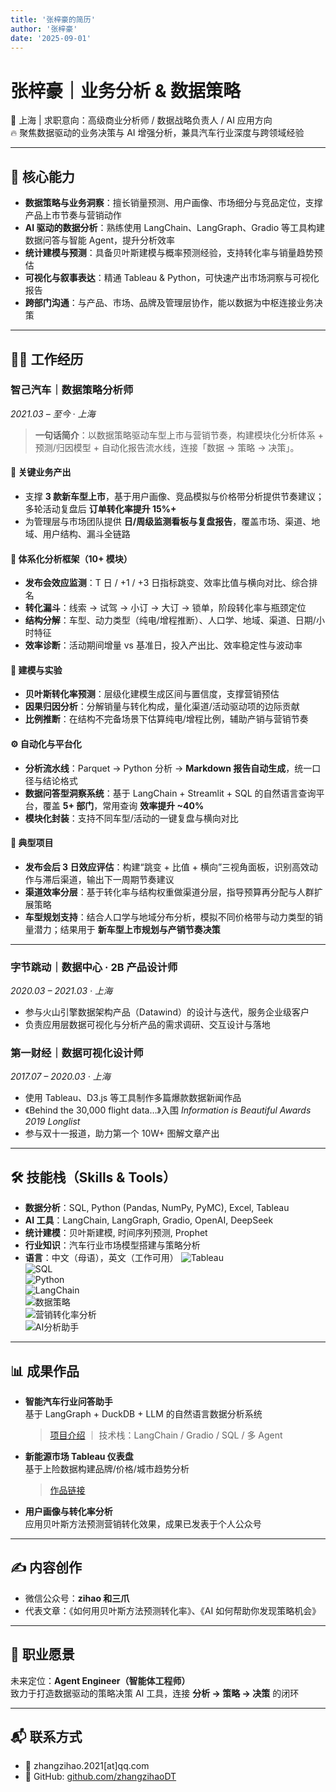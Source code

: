 ```yaml
---
title: '张梓豪的简历'
author: '张梓豪'
date: '2025-09-01'
---
```


# 张梓豪｜业务分析 & 数据策略

📍 上海 | 求职意向：高级商业分析师 / 数据战略负责人 / AI 应用方向  
🔥 聚焦数据驱动的业务决策与 AI 增强分析，兼具汽车行业深度与跨领域经验

---

## 💼 核心能力

- **数据策略与业务洞察**：擅长销量预测、用户画像、市场细分与竞品定位，支撑产品上市节奏与营销动作
- **AI 驱动的数据分析**：熟练使用 LangChain、LangGraph、Gradio 等工具构建数据问答与智能 Agent，提升分析效率
- **统计建模与预测**：具备贝叶斯建模与概率预测经验，支持转化率与销量趋势预估
- **可视化与叙事表达**：精通 Tableau & Python，可快速产出市场洞察与可视化报告
- **跨部门沟通**：与产品、市场、品牌及管理层协作，能以数据为中枢连接业务决策

---

## 🧑‍💼 工作经历

### 智己汽车｜数据策略分析师

_2021.03 – 至今 · 上海_

> **一句话简介**：以数据策略驱动车型上市与营销节奏，构建模块化分析体系 + 预测/归因模型 + 自动化报告流水线，连接「数据 → 策略 → 决策」。

#### 🎯 关键业务产出

- 支撑 **3 款新车型上市**，基于用户画像、竞品模拟与价格带分析提供节奏建议；多轮活动复盘后 **订单转化率提升 15%+**
- 为管理层与市场团队提供 **日/周级监测看板与复盘报告**，覆盖市场、渠道、地域、用户结构、漏斗全链路

#### 🧩 体系化分析框架（10+ 模块）

- **发布会效应监测**：T 日 / +1 / +3 日指标跳变、效率比值与横向对比、综合排名
- **转化漏斗**：线索 → 试驾 → 小订 → 大订 → 锁单，阶段转化率与瓶颈定位
- **结构分解**：车型、动力类型（纯电/增程推断）、人口学、地域、渠道、日期/小时特征
- **效率诊断**：活动期间增量 vs 基准日，投入产出比、效率稳定性与波动率

#### 🔬 建模与实验

- **贝叶斯转化率预测**：层级化建模生成区间与置信度，支撑营销预估
- **因果归因分析**：分解销量与转化构成，量化渠道/活动驱动项的边际贡献
- **比例推断**：在结构不完备场景下估算纯电/增程比例，辅助产销与营销节奏

#### ⚙️ 自动化与平台化

- **分析流水线**：Parquet → Python 分析 → **Markdown 报告自动生成**，统一口径与结论格式
- **数据问答型洞察系统**：基于 LangChain + Streamlit + SQL 的自然语言查询平台，覆盖 **5+ 部门**，常用查询 **效率提升 ~40%**
- **模块化封装**：支持不同车型/活动的一键复盘与横向对比

#### 🧪 典型项目

- **发布会后 3 日效应评估**：构建“跳变 + 比值 + 横向”三视角面板，识别高效动作与滞后渠道，输出下一周期节奏建议
- **渠道效率分层**：基于转化率与结构权重做渠道分层，指导预算再分配与人群扩展策略
- **车型规划支持**：结合人口学与地域分布分析，模拟不同价格带与动力类型的销量潜力；结果用于 **新车型上市规划与产销节奏决策**

---

### 字节跳动｜数据中心 · 2B 产品设计师

_2020.03 – 2021.03 · 上海_

- 参与火山引擎数据架构产品（Datawind）的设计与迭代，服务企业级客户
- 负责应用层数据可视化与分析产品的需求调研、交互设计与落地

### 第一财经｜数据可视化设计师

_2017.07 – 2020.03 · 上海_

- 使用 Tableau、D3.js 等工具制作多篇爆款数据新闻作品
- 《Behind the 30,000 flight data…》入围 _Information is Beautiful Awards 2019 Longlist_
- 参与双十一报道，助力第一个 10W+ 图解文章产出

---

## 🛠 技能栈（Skills & Tools）

- **数据分析**：SQL, Python (Pandas, NumPy, PyMC), Excel, Tableau
- **AI 工具**：LangChain, LangGraph, Gradio, OpenAI, DeepSeek
- **统计建模**：贝叶斯建模, 时间序列预测, Prophet
- **行业知识**：汽车行业市场模型搭建与策略分析
- **语言**：中文（母语），英文（工作可用）
  ![Tableau](https://img.shields.io/badge/-Tableau-blue?style=flat-square)  
  ![SQL](https://img.shields.io/badge/-SQL-lightgrey?style=flat-square)  
  ![Python](https://img.shields.io/badge/-Python-green?style=flat-square)  
  ![LangChain](https://img.shields.io/badge/-LangChain-purple?style=flat-square)  
  ![数据策略](https://img.shields.io/badge/-数据策略-orange?style=flat-square)  
  ![营销转化率分析](https://img.shields.io/badge/-营销转化率分析-yellow?style=flat-square)  
  ![AI分析助手](https://img.shields.io/badge/-AI分析助手-ff69b4?style=flat-square)

---

## 📊 成果作品

- **智能汽车行业问答助手**  
  基于 LangGraph + DuckDB + LLM 的自然语言数据分析系统

  > [项目介绍](./projects/ai-assistant.md) ｜ 技术栈：LangChain / Gradio / SQL / 多 Agent

- **新能源市场 Tableau 仪表盘**  
  基于上险数据构建品牌/价格/城市趋势分析

  > [作品链接](https://public.tableau.com/app/profile/...)

- **用户画像与转化率分析**  
  应用贝叶斯方法预测营销转化效果，成果已发表于个人公众号

---

## ✍️ 内容创作

- 微信公众号：**zihao 和三爪**
- 代表文章：《如何用贝叶斯方法预测转化率》、《AI 如何帮助你发现策略机会》

---

## 🚀 职业愿景

未来定位：**Agent Engineer（智能体工程师）**  
致力于打造数据驱动的策略决策 AI 工具，连接 **分析 → 策略 → 决策** 的闭环

---

## 📬 联系方式

- 📧 zhangzihao.2021[at]qq.com
- 🐙 GitHub: [github.com/zhangzihaoDT](https://github.com/zhangzihaoDT)
